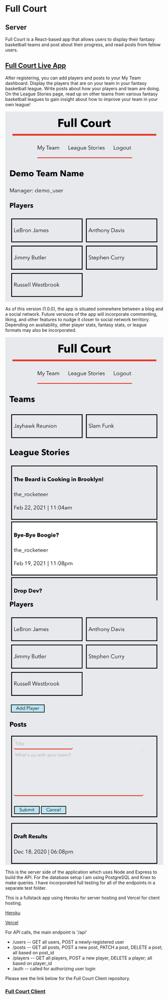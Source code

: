# Full Court

## Server

<p>Full Court is a React-based app that allows users to display their fantasy basketball teams and post about their
    progress, and read posts from fellow users.</p>

## [Full Court Live App](https://full-court.vercel.app/)

<p>After registering, you can add players and posts to your My Team dashboard. Display the players that are on your team
    in your fantasy basketball league. Write posts about how your players and team are doing. On the League Stories
    page, read up on other teams from various fantasy basketball leagues to gain insight about how to improve your team
    in your own league!</p>

<img align='center' src='readme_images/home.jpg' />

<p>As of this version (1.0.0), the app is situated somewhere between a blog and a social network. Future versions of the
    app will incorporate commenting,
    liking, and other features to nudge it closer to social network territory. Depending on availability, other player
    stats, fantasy stats, or league formats may also be incorporated.</p>

<img align='center' src='readme_images/league.jpg' />
<img align='center' src='readme_images/new_post.jpg' />

<p>This is the server side of the application which uses Node and Express to build the API. For the database setup I am
    using PostgreSQL and Knex to make queries. I have incorporated full testing for all of the endpoints in a separate
    test
    folder.</p>

<p>This is a fullstack app using Heroku for server hosting and Vercel for client hosting.</p>

[Heroku](https://heroku.com)

[Vercel](https://vercel.com)

For API calls, the main endpoint is '/api'
<ul>
    <li>/users -- GET all users, POST a newly-registered user</li>
    <li>/posts -- GET all posts, POST a new post, PATCH a post, DELETE a post; all based on post_id</li>
    <li>/players -- GET all players, POST a new player, DELETE a player; all based on player_id</li>
    <li>/auth -- called for authorizing user login</li>
</ul>

<p>Please see the link below for the Full Court Client repository.</p>

### [Full Court Client](https://github.com/mkdnt/nba-fantasy-client)